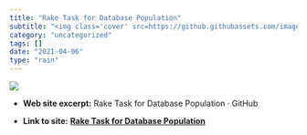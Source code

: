 ```yaml
---
title: "Rake Task for Database Population"
subtitle: "<img class='cover' src=https://github.githubassets.com/images/modules/gists/gist-og-image.png>"
category: "uncategorized"
tags: []
date: "2021-04-06"
type: "rain"
---
```

<img class="cover" src=https://github.githubassets.com/images/modules/gists/gist-og-image.png>



* **Web site excerpt:** Rake Task for Database Population · GitHub

* **Link to site:** **[Rake Task for Database Population](https://gist.github.com/ChuckJHardy/997746)**